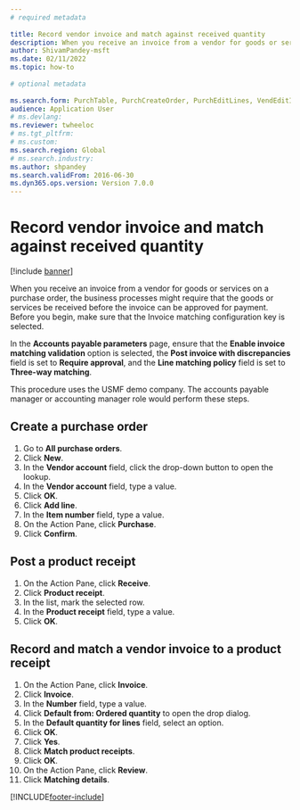 ```yaml
--- 
# required metadata 
 
title: Record vendor invoice and match against received quantity
description: When you receive an invoice from a vendor for goods or services on a purchase order, the business processes might require that the goods or services be received before the invoice can be approved for payment. 
author: ShivamPandey-msft
ms.date: 02/11/2022
ms.topic: how-to 
 
# optional metadata 
 
ms.search.form: PurchTable, PurchCreateOrder, PurchEditLines, VendEditInvoice, VendEditInvoiceDefaultQuantityForLinesDropDialog,  VendJournalMatch_PackingSlip, VendInvoiceMatchingDetails   
audience: Application User 
# ms.devlang:  
ms.reviewer: twheeloc
# ms.tgt_pltfrm:  
# ms.custom:  
ms.search.region: Global
# ms.search.industry: 
ms.author: shpandey
ms.search.validFrom: 2016-06-30 
ms.dyn365.ops.version: Version 7.0.0 
---
```

# Record vendor invoice and match against received quantity

[!include [banner](../../includes/banner.md)]

When you receive an invoice from a vendor for goods or services on a purchase order, the business processes might require that the goods or services be received before the invoice can be approved for payment. Before you begin, make sure that the Invoice matching configuration key is selected. 

In the **Accounts payable parameters** page, ensure that the **Enable invoice matching validation** option is selected, the **Post invoice with discrepancies** field is set to **Require approval**, and the **Line matching policy** field is set to **Three-way matching**.

This procedure uses the USMF demo company. The accounts payable manager or accounting manager role would perform these steps.


## Create a purchase order
1. Go to **All purchase orders**.
2. Click **New**.
3. In the **Vendor account** field, click the drop-down button to open the lookup.
4. In the **Vendor account** field, type a value.
5. Click **OK**.
6. Click **Add line**.
7. In the **Item number** field, type a value.
8. On the Action Pane, click **Purchase**.
9. Click **Confirm**.

## Post a product receipt
1. On the Action Pane, click **Receive**.
2. Click **Product receipt**.
3. In the list, mark the selected row.
4. In the **Product receipt** field, type a value.
5. Click **OK**.

## Record and match a vendor invoice to a product receipt
1. On the Action Pane, click **Invoice**.
2. Click **Invoice**.
3. In the **Number** field, type a value.
4. Click **Default from: Ordered quantity** to open the drop dialog.
5. In the **Default quantity for lines** field, select an option.
6. Click **OK**.
7. Click **Yes**.
8. Click **Match product receipts**.
9. Click **OK**.
10. On the Action Pane, click **Review**.
11. Click **Matching details**.



[!INCLUDE[footer-include](../../../includes/footer-banner.md)]
